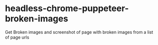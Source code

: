 # headless-chrome-puppeteer-broken-images
Get Broken images and screenshot of page with broken images from a list of page urls
